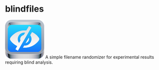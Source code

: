 # blindfiles
![blindfiles][icon] 
A simple filename randomizer for experimental results requiring blind analysis.


[icon]: https://raw.githubusercontent.com/jil24/blindfiles/master/blindfiles.png